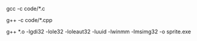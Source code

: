 gcc -c code/*.c 

g++ -c code/*.cpp 

g++ *.o -lgdi32 -lole32 -loleaut32 -luuid -lwinmm -lmsimg32 -o sprite.exe

